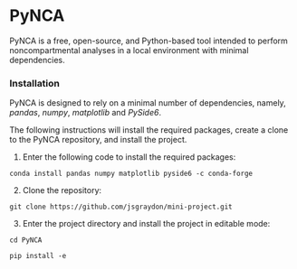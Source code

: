 # PyNCA

PyNCA is a free, open-source, and Python-based tool intended to perform noncompartmental analyses in a local environment with minimal dependencies. 



### Installation
PyNCA is designed to rely on a minimal number of dependencies, namely, *pandas*, *numpy*, *matplotlib* and *PySide6*.  

The following instructions will install the required packages, create a clone to the PyNCA repository, and install the project.

1. Enter the following code to install the required packages:

```
conda install pandas numpy matplotlib pyside6 -c conda-forge
```

2. Clone the repository:
```
git clone https://github.com/jsgraydon/mini-project.git
```

3. Enter the project directory and install the project in editable mode:
```
cd PyNCA

pip install -e
```